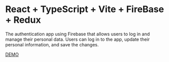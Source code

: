 # React + TypeScript + Vite + FireBase + Redux

The authentication app using Firebase that allows users to log in and manage their personal data.
Users can log in to the app, update their personal information, and save the changes.




[DEMO](https://652119cdac0ed7568050cedc--scintillating-queijadas-cd83e0.netlify.app)


